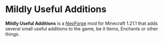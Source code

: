 # Mildly Useful Additions

**Mildly Useful Additions** is a [NeoForge](https://neoforged.net/) mod for Minecraft 1.21.1 that adds several small useful additions to the game, be it Items, Enchants or other things.




